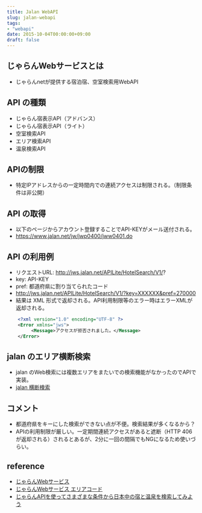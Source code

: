 ```yaml
---
title: Jalan WebAPI
slug: jalan-webapi
tags:
- "webapi"
date: 2015-10-04T00:00:00+09:00
draft: false
---
```


じゃらんWebサービスとは
---------------------------
* じゃらんnetが提供する宿泊宿、空室検索用WebAPI

API の種類
------------
* じゃらん宿表示API（アドバンス）
* じゃらん宿表示API（ライト）
* 空室検索API
* エリア検索API
* 温泉検索API

APIの制限
-----------
* 特定IPアドレスからの一定時間内での連続アクセスは制限される。（制限条件は非公開）

API の取得
------------
* 以下のページからアカウント登録することでAPI-KEYがメール送付される。
* https://www.jalan.net/jw/jwp0400/jww0401.do

API の利用例
---------------
* リクエストURL: http://jws.jalan.net/APILite/HotelSearch/V1/?
* key: API-KEY
* pref: 都道府県に割り当てられたコード
* http://jws.jalan.net/APILite/HotelSearch/V1/?key=XXXXXX&pref=270000
* 結果は XML 形式で返却される。API利用制限等のエラー時はエラーXMLが返却される。

```xml
    <?xml version="1.0" encoding="UTF-8" ?>
    <Error xmlns="jws">
         <Message>アクセスが拒否されました。</Message>
    </Error>
```

jalan のエリア横断検索
-------------------------
* jalan のWeb検索には複数エリアをまたいでの検索機能がなかったのでAPIで実装。
* [jalan 横断検索](https://github.com/tsujimitsu/jalan-webapi)

コメント
---------
* 都道府県をキーにした検索ができない点が不便。検索結果が多くなるから？
* APIの利用制限が厳しい。一定期間連続アクセスがあると遮断（HTTP 406が返却される）されるとあるが、2分に一回の間隔でもNGになるため使いづらい。

reference
-----------
* [じゃらんWebサービス](http://www.jalan.net/jw/jwp0000/jww0001.do)
* [じゃらんWebサービス エリアコード](http://www.jalan.net/jalan/doc/jws/data/area.html)
* [じゃらんAPIを使ってさまざまな条件から日本中の宿と温泉を検索してみよう](http://www.mdn.co.jp/di/articles/333/?page=8)
